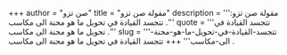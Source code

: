 +++
author = "صن تزو"
title = "مقولة صن تزو"
description = '''مقولة صن تزو: تتجسد القيادة في تحويل ما هو محنة الى مكاسب .'''
quote = '''تتجسد القيادة في تحويل ما هو محنة الى مكاسب .'''
slug = '''تتجسد-القيادة-في-تحويل-ما-هو-محنة-الى-مكاسب'''
+++
تتجسد القيادة في تحويل ما هو محنة الى مكاسب .
